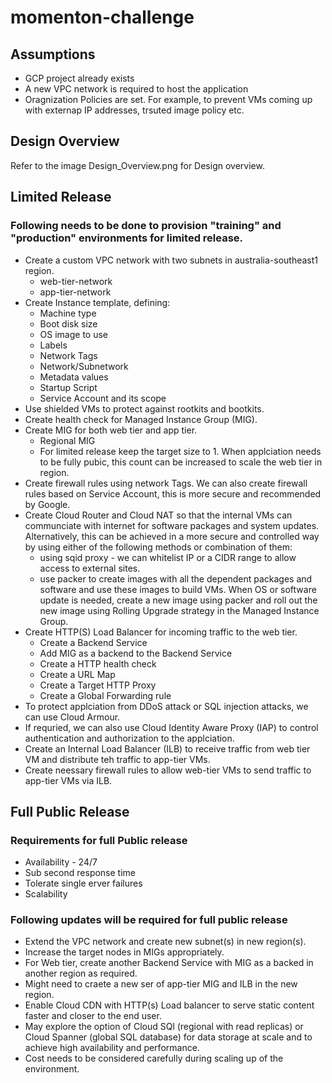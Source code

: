 # momenton-challenge

## Assumptions
- GCP project already exists
- A new VPC network is required to host the application
- Oragnization Policies are set. For example, to prevent VMs coming up with externap IP addresses, trsuted image policy etc.

## Design Overview

Refer to the image Design_Overview.png for Design overview. 

## Limited Release 

### Following needs to be done to provision "training" and "production" environments for limited release.

- Create a custom VPC network with two subnets in australia-southeast1 region.
  - web-tier-network
  - app-tier-network
- Create Instance template, defining:
  - Machine type
  - Boot disk size 
  - OS image to use
  - Labels
  - Network Tags
  - Network/Subnetwork
  - Metadata values
  - Startup Script
  - Service Account and its scope
- Use shielded VMs to protect against rootkits and bootkits.
- Create health check for Managed Instance Group (MIG).
- Create MIG for both web tier and app tier.
  - Regional MIG
  - For limited release keep the target size to 1. When applciation needs to be fully pubic, this count can be increased to scale the web tier in region.
- Create firewall rules using network Tags. We can also create firewall rules based on Service Account, this is more secure and recommended by Google.
- Create Cloud Router and Cloud NAT so that the internal VMs can communciate with internet for software packages and system updates. Alternatively, this can be achieved in a more secure and controlled way by using either of the following methods or combination of them:
  - using sqid proxy - we can whitelist IP or a CIDR range to allow access to external sites.
  - use packer to create images with all the dependent packages and software and use these images to build VMs. When OS or software update is needed, create a new image using packer and roll out the new image using Rolling Upgrade strategy in the Managed Instance Group.
- Create HTTP(S) Load Balancer for incoming traffic to the web tier.
  - Create a Backend Service
  - Add MIG as a backend to the Backend Service
  - Create a HTTP health check
  - Create a URL Map
  - Create a Target HTTP Proxy
  - Create a Global Forwarding rule
- To protect applciation from DDoS attack or SQL injection attacks, we can use Cloud Armour. 
- If requried, we can also use Cloud Identity Aware Proxy (IAP) to control authentication and authorization to the applciation.
- Create an Internal Load Balancer (ILB) to receive traffic from web tier VM and distribute teh traffic to app-tier VMs.
- Create neessary firewall rules to allow web-tier VMs to send traffic to app-tier VMs via ILB. 

## Full Public Release

### Requirements for full Public release
- Availability - 24/7
- Sub second response time
- Tolerate single erver failures
- Scalability 

### Following updates will be required for full public release
- Extend the VPC network and create new subnet(s) in new region(s).
- Increase the target nodes in MIGs appropriately.
- For Web tier, create another Backend Service with MIG as a backed in another region as required.
- Might need to craete a new ser of app-tier MIG and ILB in the new region.
- Enable Cloud CDN with HTTP(s) Load balancer to serve static content faster and closer to the end user.
- May explore the option of Cloud SQl (regional with read replicas) or Cloud Spanner (global SQL database) for data storage at scale and to achieve high availability and performance.
- Cost needs to be considered carefully during scaling up of the environment.


